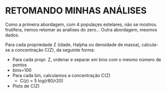 # RETOMANDO MINHAS ANÁLISES 
Como a primeira abordagem, com 4 populaçes estelares, não se mostrou frutífera, iremos retomar as análises do zero... 
Outra abordagem, mesmos dados.


Para cada propriedade Z (idade, Halpha ou densidade de massa), calcula-se a concentração C(Z), da seguinte forma:
* Para cada propr. Z, ordenar e separar em bins com o mesmo número de pontos
* bins=100
* Para cada bin, calculamos a concentração C(Z)
    * C(z) = 5 log(r80/r20)
* Plots de C(Z)

